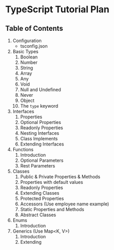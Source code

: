 # TypeScript Tutorial Plan

## Table of Contents

1. Configuration
	- tsconfig.json
2. Basic Types
	1. Boolean
	2. Number
	3. String
	4. Array
	5. Any
	6. Void
	7. Null and Undefined
	8. Never
	9. Object
	10. The `type` keyword
3. Interfaces
	1. Properties
	2. Optional Properties
	3. Readonly Properties
	4. Nesting Interfaces
	5. Class Implements
	6. Extending Interfaces
4. Functions
	1. Introduction
	2. Optional Parameters
	3. Rest Parameters
5. Classes
	1. Public & Private Properties & Methods
	2. Properties with default values
	3. Readonly Properties
	4. Extending Classes
	5. Protected Properties
	6. Accessors (Use employee name example)
	7. Static Properties and Methods
	8. Abstract Classes
6. Enums
	1. Introduction
7. Generics (Use Map<K, V>)
	1. Introduction
	2. Extending